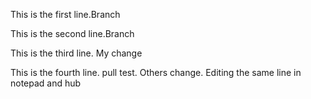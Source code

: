 This is the first line.Branch

This is the second line.Branch

This is the third line. My change

This is the fourth line. pull test. Others change. Editing the same line in notepad and hub

